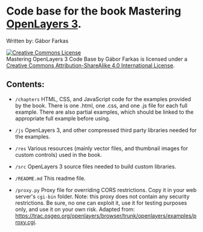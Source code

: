 # Code base for the book Mastering [OpenLayers 3](http://openlayers.org/).
Written by: Gábor Farkas

<a rel="license" href="http://creativecommons.org/licenses/by-sa/4.0/"><img alt="Creative Commons License" style="border-width:0" src="https://i.creativecommons.org/l/by-sa/4.0/88x31.png" /></a><br /><span xmlns:dct="http://purl.org/dc/terms/" property="dct:title">Mastering OpenLayers 3 Code Base</span> by <span xmlns:cc="http://creativecommons.org/ns#" property="cc:attributionName">Gábor Farkas</span> is licensed under a <a rel="license" href="http://creativecommons.org/licenses/by-sa/4.0/">Creative Commons Attribution-ShareAlike 4.0 International License</a>.

## Contents:

- `/chapters`   HTML, CSS, and JavaScript code for the examples provided by the book. There is one .html, one .css, and one .js file for each full example. There are also partial examples, which should be linked to the appropriate full example before using.

- `/js`    OpenLayers 3, and other compressed third party libraries needed for the examples.

- `/res`    Various resources (mainly vector files, and thumbnail images for custom controls) used in the book.

- `/src`    OpenLayers 3 source files needed to build custom libraries.

- `/README.md`    This readme file.

- `/proxy.py`    Proxy file for overriding CORS restrictions. Copy it in your web server's `cgi-bin` folder. Note: this proxy does not contain any security restrictions. Be sure, no one can exploit it, use it for testing purposes only, and use it on your own risk. Adapted from: https://trac.osgeo.org/openlayers/browser/trunk/openlayers/examples/proxy.cgi.
